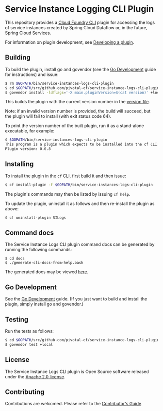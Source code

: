 # Service Instance Logging CLI Plugin

This repository provides a [Cloud Foundry CLI](https://github.com/cloudfoundry/cli) plugin for
accessing the logs of service instances created by Spring Cloud Dataflow or, in the future, Spring Cloud
Services.

For information on plugin development, see
[Developing a plugin](https://github.com/cloudfoundry/cli/tree/master/plugin/plugin_examples).

## Building

To build the plugin, install go and govendor (see the [Go Development](docs/go.adoc) guide for instructions) and issue:
```bash
$ rm $GOPATH/bin/service-instances-logs-cli-plugin
$ cd $GOPATH/src/github.com/pivotal-cf/service-instance-logs-cli-plugin
$ govendor install -ldflags='-X main.pluginVersion=$(cat version)' +local
```
This builds the plugin with the current version number in the [version file](version).

Note: if an invalid version number is provided, the build will succeed, but the plugin will fail to install (with exit status code 64).

To print the version number of the built plugin, run it as a stand-alone executable, for example:
```bash
$ $GOPATH/bin/service-instances-logs-cli-plugin
This program is a plugin which expects to be installed into the cf CLI. It is not intended to be run stand-alone.
Plugin version: 0.0.8
```

## Installing

To install the plugin in the `cf` CLI, first build it and then issue:
```bash
$ cf install-plugin -f $GOPATH/bin/service-instances-logs-cli-plugin

```

The plugin's commands may then be listed by issuing `cf help`.

To update the plugin, uninstall it as follows and then re-install the plugin as above:
```bash
$ cf uninstall-plugin SILogs
```

## Command docs

The Service Instance Logs CLI plugin command docs can be generated by running the following commands:

```
$ cd docs
$ ./generate-cli-docs-from-help.bash
```

The generated docs may be viewed [here](docs/cli.md).

## Go Development

See the [Go Development](docs/go.adoc) guide.
(If you just want to build and install the plugin, simply install go and govendor.)

## Testing

Run the tests as follows:
```bash
$ cd $GOPATH/src/github.com/pivotal-cf/service-instance-logs-cli-plugin
$ govendor test +local
```

## License

The Service Instance Logs CLI plugin is Open Source software released under the
[Apache 2.0 license](http://www.apache.org/licenses/LICENSE-2.0.html).

## Contributing

Contributions are welcomed. Please refer to the [Contributor's Guide](CONTRIBUTING.md).
